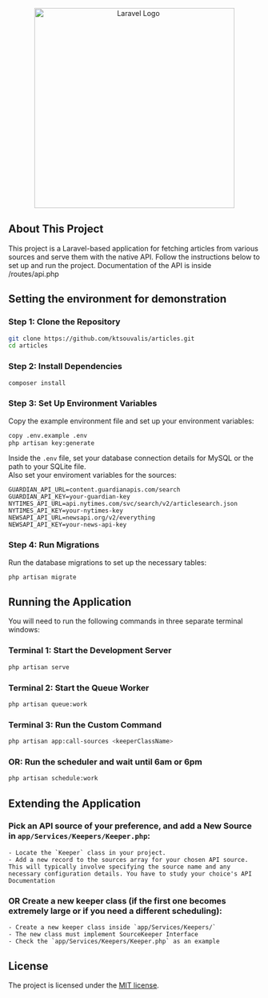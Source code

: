 <p align="center"><a href="https://laravel.com" target="_blank"><img src="https://raw.githubusercontent.com/laravel/art/master/logo-lockup/5%20SVG/2%20CMYK/1%20Full%20Color/laravel-logolockup-cmyk-red.svg" width="400" alt="Laravel Logo"></a></p>

## About This Project

This project is a Laravel-based application for fetching articles from various sources and serve them with the native API. Follow the instructions below to set up and run the project.
Documentation of the API is inside /routes/api.php

## Setting the environment for demonstration

### Step 1: Clone the Repository

```sh
git clone https://github.com/ktsouvalis/articles.git
cd articles
```

### Step 2: Install Dependencies

```sh
composer install
```

### Step 3: Set Up Environment Variables

Copy the example environment file and set up your environment variables:

```sh
copy .env.example .env
php artisan key:generate
```

Inside the `.env` file, set your database connection details for MySQL or the path to your SQLite file.  
Also set your enviroment variables for the sources:

```env
GUARDIAN_API_URL=content.guardianapis.com/search
GUARDIAN_API_KEY=your-guardian-key
NYTIMES_API_URL=api.nytimes.com/svc/search/v2/articlesearch.json
NYTIMES_API_KEY=your-nytimes-key
NEWSAPI_API_URL=newsapi.org/v2/everything
NEWSAPI_API_KEY=your-news-api-key
```


### Step 4: Run Migrations

Run the database migrations to set up the necessary tables:

```sh
php artisan migrate
```

## Running the Application

You will need to run the following commands in three separate terminal windows:

### Terminal 1: Start the Development Server

```sh
php artisan serve
```

### Terminal 2: Start the Queue Worker

```sh
php artisan queue:work
```

### Terminal 3: Run the Custom Command

```sh
php artisan app:call-sources <keeperClassName>
```

### OR: Run the scheduler and wait until 6am or 6pm

```sh
php artisan schedule:work
```

## Extending the Application

### Pick an API source of your preference, and add a New Source in `app/Services/Keepers/Keeper.php`:
    - Locate the `Keeper` class in your project.
    - Add a new record to the sources array for your chosen API source. This will typically involve specifying the source name and any necessary configuration details. You have to study your choice's API Documentation

### OR Create a new keeper class (if the first one becomes extremely large or if you need a different scheduling): 
    - Create a new keeper class inside `app/Services/Keepers/`
    - The new class must implement SourceKeeper Interface
    - Check the `app/Services/Keepers/Keeper.php` as an example
    

## License

The project is licensed under the [MIT license](https://opensource.org/licenses/MIT).
